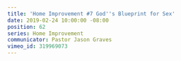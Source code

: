 ```yaml
---
title: 'Home Improvement #7 God''s Blueprint for Sex'
date: 2019-02-24 10:00:00 -08:00
position: 62
series: Home Improvement
communicator: Pastor Jason Graves
vimeo_id: 319969073
---
```


